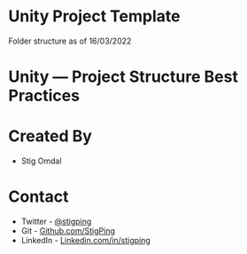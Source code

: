 # Unity Project Template

Folder structure as of 16/03/2022

Unity — Project Structure Best Practices
=============

Created By
=============

- Stig Omdal

Contact
=============

- Twitter - <a href="https://twitter.com/stigping/">@stigping</a>
- Git - <a href="https://github.com/StigPing/">Github.com/StigPing</a>
- LinkedIn - <a href="https://Linkedin.com/in/stigping">Linkedin.com/in/stigping</a>